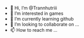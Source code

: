 - 👋 Hi, I’m @Trannhutriii
- 👀 I’m interested in games
- 🌱 I’m currently learning github
- 💞️ I’m looking to collaborate on ...
- 📫 How to reach me ...

<!---
Trannhutriii/Trannhutriii is a ✨ special ✨ repository because its `README.md` (this file) appears on your GitHub profile.
You can click the Preview link to take a look at your changes.
--->
